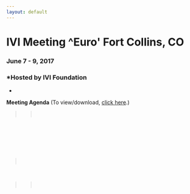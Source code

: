 ```yaml
---
layout: default
---
```

<div id="rightCol0">

<div data-align="center">

# IVI Meeting ^Euro' Fort Collins, CO

### **June 7 - 9, 2017**

</div>

<div data-align="center">

### *Hosted by IVI Foundation  
  
*

</div>

**Meeting Agenda** (To view/download, [click
here](Jun%202017%20Agenda%20-%20IVI.pdf).)

  

> >  

 

 

  

 

>  

 

> >  

####  

#### 

####  

 

</div>
